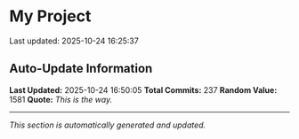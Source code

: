 # My Project


Last updated: 2025-10-24 16:25:37













































































































































































































































## Auto-Update Information

**Last Updated:** 2025-10-24 16:50:05
**Total Commits:** 237
**Random Value:** 1581
**Quote:** _This is the way._

---
_This section is automatically generated and updated._